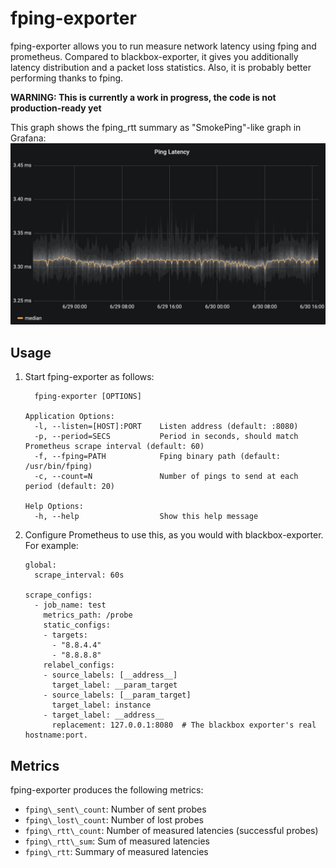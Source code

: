 # fping-exporter

fping-exporter allows you to run measure network latency using fping and
prometheus. Compared to blackbox-exporter, it gives you additionally latency
distribution and a packet loss statistics. Also, it is probably better
performing thanks to fping.

**WARNING: This is currently a work in progress, the code is not production-ready yet**

This graph shows the fping\_rtt summary as "SmokePing"-like graph in Grafana:
![screenshot](README_screenshot.png)

## Usage

1. Start fping-exporter as follows:
   ```
     fping-exporter [OPTIONS]
   
   Application Options:
     -l, --listen=[HOST]:PORT    Listen address (default: :8080)
     -p, --period=SECS           Period in seconds, should match Prometheus scrape interval (default: 60)
     -f, --fping=PATH            Fping binary path (default: /usr/bin/fping)
     -c, --count=N               Number of pings to send at each period (default: 20)
   
   Help Options:
     -h, --help                  Show this help message
   ```
2. Configure Prometheus to use this, as you would with blackbox-exporter. For example:
   ```
   global:
     scrape_interval: 60s
   
   scrape_configs:
     - job_name: test
       metrics_path: /probe
       static_configs:
       - targets:
         - "8.8.4.4"
         - "8.8.8.8"
       relabel_configs:
       - source_labels: [__address__]
         target_label: __param_target
       - source_labels: [__param_target]
         target_label: instance
       - target_label: __address__
         replacement: 127.0.0.1:8080  # The blackbox exporter's real hostname:port.
   ```

## Metrics

fping-exporter produces the following metrics:

- `fping\_sent\_count`: Number of sent probes
- `fping\_lost\_count`: Number of lost probes
- `fping\_rtt\_count`: Number of measured latencies (successful probes)
- `fping\_rtt\_sum`: Sum of measured latencies
- `fping\_rtt`: Summary of measured latencies
